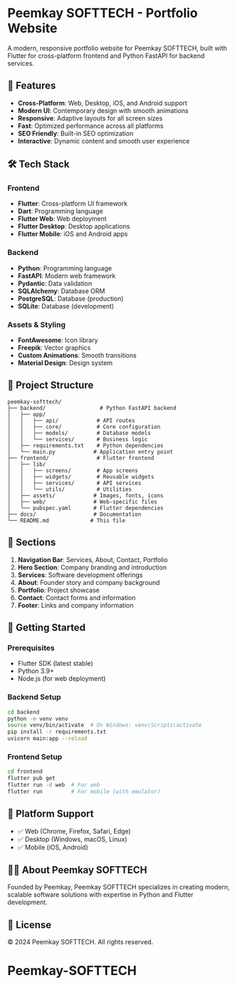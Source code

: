 # Peemkay SOFTTECH - Portfolio Website

A modern, responsive portfolio website for Peemkay SOFTTECH, built with Flutter for cross-platform frontend and Python FastAPI for backend services.

## 🚀 Features

- **Cross-Platform**: Web, Desktop, iOS, and Android support
- **Modern UI**: Contemporary design with smooth animations
- **Responsive**: Adaptive layouts for all screen sizes
- **Fast**: Optimized performance across all platforms
- **SEO Friendly**: Built-in SEO optimization
- **Interactive**: Dynamic content and smooth user experience

## 🛠️ Tech Stack

### Frontend
- **Flutter**: Cross-platform UI framework
- **Dart**: Programming language
- **Flutter Web**: Web deployment
- **Flutter Desktop**: Desktop applications
- **Flutter Mobile**: iOS and Android apps

### Backend
- **Python**: Programming language
- **FastAPI**: Modern web framework
- **Pydantic**: Data validation
- **SQLAlchemy**: Database ORM
- **PostgreSQL**: Database (production)
- **SQLite**: Database (development)

### Assets & Styling
- **FontAwesome**: Icon library
- **Freepik**: Vector graphics
- **Custom Animations**: Smooth transitions
- **Material Design**: Design system

## 📁 Project Structure

```
peemkay-softtech/
├── backend/                 # Python FastAPI backend
│   ├── app/
│   │   ├── api/            # API routes
│   │   ├── core/           # Core configuration
│   │   ├── models/         # Database models
│   │   └── services/       # Business logic
│   ├── requirements.txt    # Python dependencies
│   └── main.py            # Application entry point
├── frontend/               # Flutter frontend
│   ├── lib/
│   │   ├── screens/        # App screens
│   │   ├── widgets/        # Reusable widgets
│   │   ├── services/       # API services
│   │   └── utils/          # Utilities
│   ├── assets/            # Images, fonts, icons
│   ├── web/               # Web-specific files
│   └── pubspec.yaml       # Flutter dependencies
├── docs/                  # Documentation
└── README.md             # This file
```

## 🎯 Sections

1. **Navigation Bar**: Services, About, Contact, Portfolio
2. **Hero Section**: Company branding and introduction
3. **Services**: Software development offerings
4. **About**: Founder story and company background
5. **Portfolio**: Project showcase
6. **Contact**: Contact forms and information
7. **Footer**: Links and company information

## 🚀 Getting Started

### Prerequisites
- Flutter SDK (latest stable)
- Python 3.9+
- Node.js (for web deployment)

### Backend Setup
```bash
cd backend
python -m venv venv
source venv/bin/activate  # On Windows: venv\Scripts\activate
pip install -r requirements.txt
uvicorn main:app --reload
```

### Frontend Setup
```bash
cd frontend
flutter pub get
flutter run -d web  # For web
flutter run         # For mobile (with emulator)
```

## 📱 Platform Support

- ✅ Web (Chrome, Firefox, Safari, Edge)
- ✅ Desktop (Windows, macOS, Linux)
- ✅ Mobile (iOS, Android)

## 👨‍💻 About Peemkay SOFTTECH

Founded by Peemkay, Peemkay SOFTTECH specializes in creating modern, scalable software solutions with expertise in Python and Flutter development.

## 📄 License

© 2024 Peemkay SOFTTECH. All rights reserved.
# Peemkay-SOFTTECH
